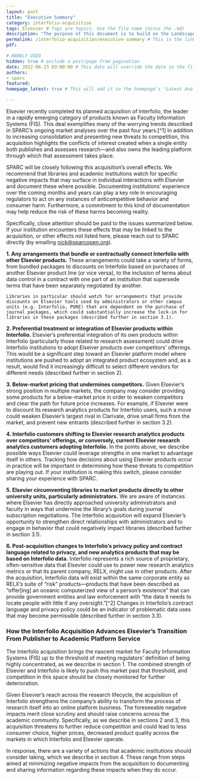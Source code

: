 ```yaml
---
layout: post 
title: "Executive Summary" 
category: interfolio-acquisition
tags: Elsevier # Tags are topics. Use the file name (minus the .md)
description: "The purpose of this document is to build on the Landscape Analysis by offering a roadmap of potential actions that stakeholders can use to chart both individual and collective responses." # This shows up in the sidebar, and on Google!
permalink: /interfolio-acquisition/executive-summary # This is the link it'll show up at.
pdf: 

# RARELY USED
hidden: true # exclude a post/page from pagination
date: 2022-06-23 03:00:00 # This date will override the date in the file name. Mainly we use it to handle ordering in reports / threads. The date can be the day the report was published, and the time can be used to sort posts.
authors: 
- sparc
featured: 
homepage_latest: true # This will add it to the homepage’s "Latest Analysis" section 

---
```


Elsevier recently completed its planned acquisition of Interfolio, the leader in a rapidly emerging category of products known as Faculty Information Systems (FIS). This deal exemplifies many of the worrying trends described in SPARC’s ongoing market analyses over the past four years.[^1] In addition to increasing consolidation and presenting new threats to competition, this acquisition highlights the conflicts of interest created when a single entity both publishes and assesses research—and also owns the leading platform through which that assessment takes place.

SPARC will be closely following this acquisition’s overall effects. We recommend that libraries and academic institutions watch for specific negative impacts that may surface in individual interactions with Elsevier and document these where possible. Documenting institutions’ experience over the coming months and years can play a key role in encouraging regulators to act on any instances of anticompetitive behavior and consumer harm. Furthermore, a commitment to this kind of documentation may help reduce the risk of these harms becoming reality.

Specifically, close attention should be paid to the issues summarized below. If your institution encounters these effects that may be linked to the acquisition, or other effects not listed here, please reach out to SPARC directly (by emailing [nick@sparcopen.org](mailto:nick@sparcopen.org)).



**1. Any arrangements that bundle or contractually connect Interfolio with other Elsevier products.** These arrangements could take a variety of forms, from bundled packages to discounts on Interfolio based on purchases of another Elsevier product line (or vice versa), to the inclusion of terms about data control in a contract with one part of an institution that supersede terms that have been separately negotiated by another.  

    Libraries in particular should watch for arrangements that provide discounts on Elsevier tools used by administrators or other campus units (e.g. Interfolio, PURE) that are dependent on the purchase of journal packages, which could substantially increase the lock-in for libraries in these packages (described further in section 3.1).   

**2. Preferential treatment or integration of Elsevier products within Interfolio.** Elsevier’s preferential integration of its own products within Interfolio (particularly those related to research assessment) could drive Interfolio institutions to adopt Elseiver products over competitors’ offerings. This would be a significant step toward an Elsevier platform model where institutions are pushed to adopt an integrated product ecosystem and, as a result, would find it increasingly difficult to select different vendors for different needs (described further in section 2).

**3. Below-market pricing that undermines competitors.** Given Elsevier’s strong position in multiple markets, the company may consider providing some products for a below-market price in order to weaken competitors and clear the path for future price increases. For example, if Elsevier were to discount its research analytics products for Interfolio users, such a move could weaken Elsevier’s largest rival in Clarivate, drive small firms from the market, and prevent new entrants (described further in section 3.2).

**4. Interfolio customers shifting to Elsevier research analytics products over competitors’ offerings, or conversely, current Elsevier research analytics customers adopting Interfolio.** In the points above, we describe possible ways Elsevier could leverage strengths in one market to advantage itself in others. Tracking how decisions about using Elsevier products occur in practice will be important in determining how these threats to competition are playing out. If your institution is making this switch, please consider sharing your experience with SPARC.  

**5. Elsevier circumventing libraries to market products directly to other university units, particularly administrators.** We are aware of instances where Elsevier has directly approached university administrators and faculty in ways that undermine the library’s goals during journal subscription negotiations. The Interfolio acquisition will expand Elsevier’s opportunity to strengthen direct relationships with administrators and to engage in behavior that could negatively impact libraries (described further in section 3.1).

**6. Post-acquisition changes to Interfolio’s privacy policy and contract language related to privacy, and new analytics products that may be based on Interfolio data.** Interfolio represents a rich source of proprietary, often-sensitive data that Elsevier could use to power new research analytics metrics or that its parent company, RELX, might use in other products. After the acquisition, Interfolio data will exist within the same corporate entity as RELX’s suite of “risk” products—products that have been described as “offer[ing] an oceanic computerized view of a person’s existence” that can provide government entities and law enforcement with “the data it needs to locate people with little if any oversight.”[^2] Changes in Interfolio’s contract language and privacy policy could be an indicator of problematic data uses that may become permissible (described further in section 3.3).   

### How the Interfolio Acquisition Advances Elsevier’s Transition From Publisher to Academic Platform Service

The Interfolio acquisition brings the nascent market for Faculty Information Systems (FIS) up to the threshold of meeting regulators’ definition of being highly concentrated, as we describe in section 1. The combined strength of Elsevier and Interfolio is likely to push this market past that threshold, and competition in this space should be closely monitored for further deterioration.

Given Elsevier’s reach across the research lifecycle, the acquisition of Interfolio strengthens the company’s ability to transform the process of research itself into an online platform business. The foreseeable negative impacts merit close scrutiny and should raise concerns across the academic community. Specifically, as we describe in sections 2 and 3, this acquisition threatens to further reduce competition and could lead to less consumer choice, higher prices, decreased product quality across the markets in which Interfolio and Elsevier operate. 

In response, there are a variety of actions that academic institutions should consider taking, which we describe in section 4. These range from steps aimed at minimizing negative impacts from the acquisition to documenting and sharing information regarding these impacts when they do occur. 
